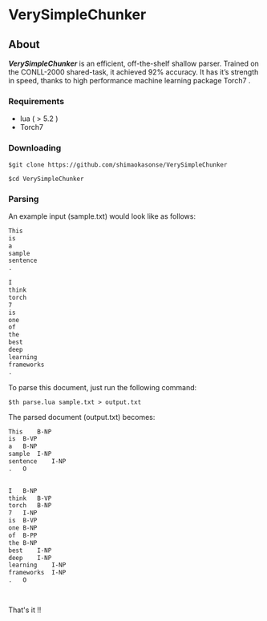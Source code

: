 # VerySimpleChunker
## About
***VerySimpleChunker*** is an efficient, off-the-shelf shallow parser. 
Trained on the CONLL-2000 shared-task, it achieved 92% accuracy.
It has it’s strength in speed, thanks to high performance machine learning package Torch7 .

### Requirements
* lua ( > 5.2 )
* Torch7

### Downloading
`$git clone https://github.com/shimaokasonse/VerySimpleChunker`

`$cd VerySimpleChunker`

### Parsing
An example input (sample.txt) would look like as follows:

```text:sample.txt
This
is
a
sample
sentence
.

I
think
torch
7
is
one
of
the
best
deep
learning
frameworks
.


```

To parse this document, just run the following command:

`$th parse.lua sample.txt > output.txt`

The parsed document (output.txt) becomes:

```text:output.txt
This	B-NP	
is	B-VP	
a	B-NP	
sample	I-NP	
sentence	I-NP	
.	O	

	
I	B-NP	
think	B-VP	
torch	B-NP	
7	I-NP	
is	B-VP	
one	B-NP	
of	B-PP	
the	B-NP	
best	I-NP	
deep	I-NP	
learning	I-NP	
frameworks	I-NP	
.	O	

	

```

 That's it !!
